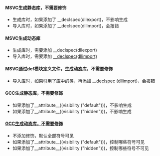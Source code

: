 #### MSVC生成静态库，不需要修饰
- 生成库时，如果添加了 __declspec(dllexport)，不影响生成
- 导入库时，如果添加了 __declspec(dllimport)，会报错

#### MSVC生成动态库
- 生成库时，需要添加 __declspec(dllexport)
- 导入库时，需要添加 [__declspec(dllimport)](https://blog.csdn.net/qq_38297377/article/details/127280957)

#### MSVC通过def模块定义文件，生成动态库，不需要修饰
- 导入库时，如果引用了库中的类，再添加 __declspec (dllimport)，会报错

#### GCC生成静态库，不需要修饰
- 如果添加了__attribute__((visibility ("default")))，不影响生成
- 如果添加了__attribute__((visibility ("hidden")))，不影响生成

#### [GCC生成动态库，不需要修饰](https://blog.csdn.net/veryitman/article/details/46756683)
- 不添加修饰，默认全部符号可见
- 如果添加了__attribute__((visibility ("default")))，控制哪些符号可见
- 如果添加了__attribute__((visibility ("hidden")))，控制哪些符号不可见